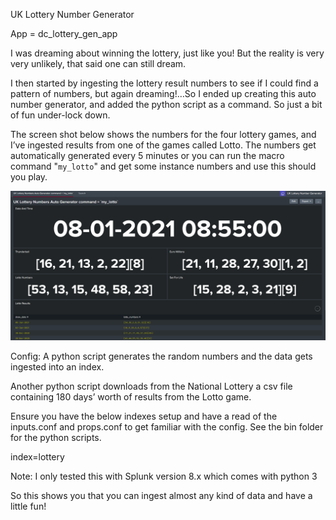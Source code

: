 UK Lottery Number Generator

App = dc_lottery_gen_app

I was dreaming about winning the lottery, just like you! But the reality is very very unlikely, that said one can still dream.

I then  started by ingesting the lottery result numbers to see if I could find a pattern of numbers, but again dreaming!…So I ended up creating this auto number generator, and added the python script as a command. So just a bit of fun under-lock down.

The screen shot below shows the numbers for the four lottery games, and I’ve ingested results from one of the games called Lotto. The numbers get automatically generated every 5 minutes or you can run the macro command "`my_lotto`" and get some instance numbers and use this should you play.

![](images/lotto.jpg)

Config:
A python script generates the random numbers and the data gets ingested into an index.

Another python script downloads from the National Lottery a csv file containing 180 days’ worth of results from the Lotto game.

Ensure you have the below indexes setup and have a read of the inputs.conf and props.conf to get familiar with the config. See the bin folder for the python scripts.

index=lottery  

Note:
I only tested this with Splunk version 8.x which comes with python 3

So this shows you that you can ingest almost any kind of data and have a little fun!
